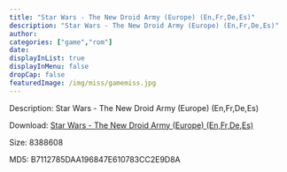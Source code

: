 ```yaml
---
title: "Star Wars - The New Droid Army (Europe) (En,Fr,De,Es)"
description: "Star Wars - The New Droid Army (Europe) (En,Fr,De,Es)"
author: 
categories: ["game","rom"]
date: 
displayInList: true
displayInMenu: false
dropCap: false
featuredImage: /img/miss/gamemiss.jpg
---
```


Description: Star Wars - The New Droid Army (Europe) (En,Fr,De,Es)

Download: <a style="text-decoration:underline;" href="https://mega.nz/#!uWQywIAI!7F-6QWAPcpe5O2LA2EmBEyt_M1125DiFqv745rYalgI" target = "_blank" rel = "nofollow" > Star Wars - The New Droid Army (Europe) (En,Fr,De,Es)</a>

Size: 8388608

MD5: B7112785DAA196847E610783CC2E9D8A

